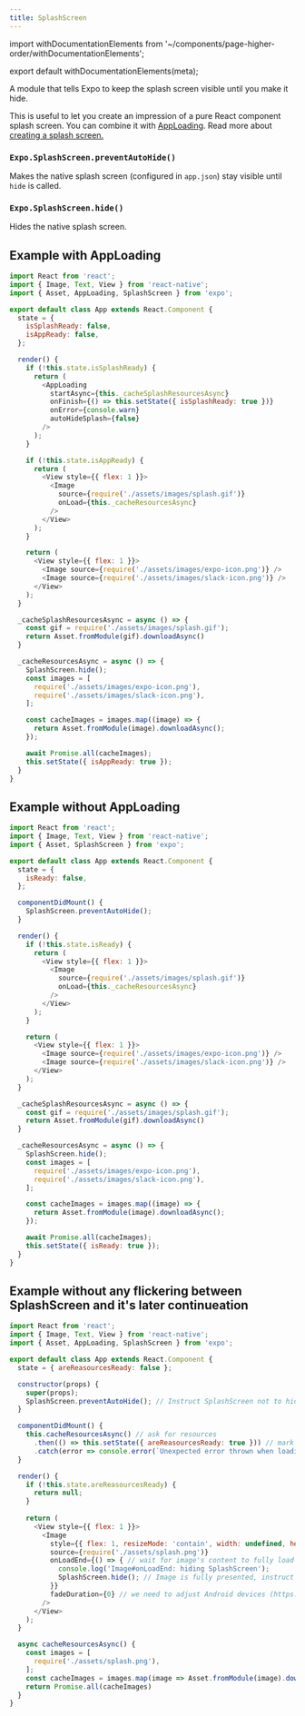 ```yaml
---
title: SplashScreen
---
```


import withDocumentationElements from '~/components/page-higher-order/withDocumentationElements';

export default withDocumentationElements(meta);

A module that tells Expo to keep the splash screen visible until you make it hide.

This is useful to let you create an impression of a pure React component splash screen. You can combine it with [AppLoading](../app-loading/). Read more about [creating a splash screen.](../../guides/splash-screens/)

### `Expo.SplashScreen.preventAutoHide()`

Makes the native splash screen (configured in `app.json`) stay visible until `hide` is called.

### `Expo.SplashScreen.hide()`

Hides the native splash screen.

## Example with AppLoading

```javascript
import React from 'react';
import { Image, Text, View } from 'react-native';
import { Asset, AppLoading, SplashScreen } from 'expo';

export default class App extends React.Component {
  state = {
    isSplashReady: false,
    isAppReady: false,
  };

  render() {
    if (!this.state.isSplashReady) {
      return (
        <AppLoading
          startAsync={this._cacheSplashResourcesAsync}
          onFinish={() => this.setState({ isSplashReady: true })}
          onError={console.warn}
          autoHideSplash={false}
        />
      );
    }

    if (!this.state.isAppReady) {
      return (
        <View style={{ flex: 1 }}>
          <Image
            source={require('./assets/images/splash.gif')}
            onLoad={this._cacheResourcesAsync}
          />
        </View>
      );
    }

    return (
      <View style={{ flex: 1 }}>
        <Image source={require('./assets/images/expo-icon.png')} />
        <Image source={require('./assets/images/slack-icon.png')} />
      </View>
    );    
  }

  _cacheSplashResourcesAsync = async () => {
    const gif = require('./assets/images/splash.gif');
    return Asset.fromModule(gif).downloadAsync()
  }

  _cacheResourcesAsync = async () => {
    SplashScreen.hide();
    const images = [
      require('./assets/images/expo-icon.png'),
      require('./assets/images/slack-icon.png'),
    ];

    const cacheImages = images.map((image) => {
      return Asset.fromModule(image).downloadAsync();
    });

    await Promise.all(cacheImages);
    this.setState({ isAppReady: true });
  }
}
```

## Example without AppLoading

```javascript
import React from 'react';
import { Image, Text, View } from 'react-native';
import { Asset, SplashScreen } from 'expo';

export default class App extends React.Component {
  state = {
    isReady: false,
  };

  componentDidMount() {
    SplashScreen.preventAutoHide();
  }

  render() {
    if (!this.state.isReady) {
      return (
        <View style={{ flex: 1 }}>
          <Image
            source={require('./assets/images/splash.gif')}
            onLoad={this._cacheResourcesAsync}
          />
        </View>
      );
    }

    return (
      <View style={{ flex: 1 }}>
        <Image source={require('./assets/images/expo-icon.png')} />
        <Image source={require('./assets/images/slack-icon.png')} />
      </View>
    );    
  }

  _cacheSplashResourcesAsync = async () => {
    const gif = require('./assets/images/splash.gif');
    return Asset.fromModule(gif).downloadAsync()
  }

  _cacheResourcesAsync = async () => {
    SplashScreen.hide();
    const images = [
      require('./assets/images/expo-icon.png'),
      require('./assets/images/slack-icon.png'),
    ];

    const cacheImages = images.map((image) => {
      return Asset.fromModule(image).downloadAsync();
    });

    await Promise.all(cacheImages);
    this.setState({ isReady: true });
  }
}
```

## Example without any flickering between SplashScreen and it's later continueation

```javascript
import React from 'react';
import { Image, Text, View } from 'react-native';
import { Asset, AppLoading, SplashScreen } from 'expo';

export default class App extends React.Component {
  state = { areReasourcesReady: false };

  constructor(props) {
    super(props);
    SplashScreen.preventAutoHide(); // Instruct SplashScreen not to hide yet
  }

  componentDidMount() {
    this.cacheResourcesAsync() // ask for resources
      .then(() => this.setState({ areReasourcesReady: true })) // mark reasources as loaded
      .catch(error => console.error(`Unexpected error thrown when loading:\n${error.stack}`));
  }

  render() {
    if (!this.state.areReasourcesReady) {
      return null;
    }
    
    return (
      <View style={{ flex: 1 }}>
        <Image
          style={{ flex: 1, resizeMode: 'contain', width: undefined, height: undefined }}
          source={require('./assets/splash.png')}
          onLoadEnd={() => { // wait for image's content to fully load [`Image#onLoadEnd`] (https://facebook.github.io/react-native/docs/image#onloadend)
            console.log('Image#onLoadEnd: hiding SplashScreen');
            SplashScreen.hide(); // Image is fully presented, instruct SplashScreen to hide
          }}
          fadeDuration={0} // we need to adjust Android devices (https://facebook.github.io/react-native/docs/image#fadeduration) fadeDuration prop to `0` as it's default value is `300` 
        />
      </View>
    );
  }

  async cacheResourcesAsync() {
    const images = [
      require('./assets/splash.png'),
    ];
    const cacheImages = images.map(image => Asset.fromModule(image).downloadAsync());
    return Promise.all(cacheImages)
  }
}
```
